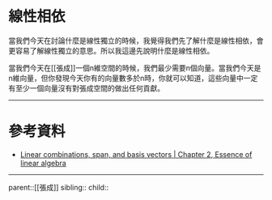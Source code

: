 # 線性相依
當我們今天在討論什麼是線性獨立的時候，我覺得我們先了解什麼是線性相依，會更容易了解線性獨立的意思。所以我這邊先說明什麼是線性相依。

當我們今天在[[張成]]一個n維空間的時候，我們最少需要n個向量。當我們今天是n維向量，但你發現今天你有的向量數多於n時，你就可以知道，這些向量中一定有至少一個向量沒有對張成空間的做出任何貢獻。

- - -
# 參考資料
- [Linear combinations, span, and basis vectors | Chapter 2, Essence of linear algebra](https://www.youtube.com/watch?v=k7RM-ot2NWY&list=PLZHQObOWTQDPD3MizzM2xVFitgF8hE_ab)
- - -
parent::[[張成]]
sibling::
child::